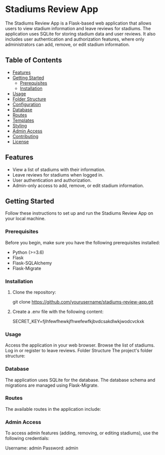 # Stadiums Review App

The Stadiums Review App is a Flask-based web application that allows users to view stadium information and leave reviews for stadiums. The application uses SQLite for storing stadium data and user reviews. It also includes user authentication and authorization features, where only administrators can add, remove, or edit stadium information.

## Table of Contents

- [Features](#features)
- [Getting Started](#getting-started)
  - [Prerequisites](#prerequisites)
  - [Installation](#installation)
- [Usage](#usage)
- [Folder Structure](#folder-structure)
- [Configuration](#configuration)
- [Database](#database)
- [Routes](#routes)
- [Templates](#templates)
- [Styling](#styling)
- [Admin Access](#admin-access)
- [Contributing](#contributing)
- [License](#license)

## Features

- View a list of stadiums with their information.
- Leave reviews for stadiums when logged in.
- User authentication and authorization.
- Admin-only access to add, remove, or edit stadium information.

## Getting Started

Follow these instructions to set up and run the Stadiums Review App on your local machine.

### Prerequisites

Before you begin, make sure you have the following prerequisites installed:

- Python (>=3.6)
- Flask
- Flask-SQLAlchemy
- Flask-Migrate

### Installation

1. Clone the repository:

    git clone https://github.com/yourusername/stadiums-review-app.git

2. Create a .env file with the following content:

    SECRET_KEY=fjlhfewfhewkjfhwefewfkjbvdcsakdlwkjwodcvckxk


### Usage
Access the application in your web browser.
Browse the list of stadiums.
Log in or register to leave reviews.
Folder Structure
The project's folder structure:


### Database
The application uses SQLite for the database. The database schema and migrations are managed using Flask-Migrate.

### Routes
The available routes in the application include:

### Admin Access
To access admin features (adding, removing, or editing stadiums), use the following credentials:

Username: admin
Password: admin
